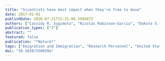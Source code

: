 ```yaml
---
title: "Scientists have most impact when they're free to move"
date: 2017-01-01
publishDate: 2020-07-21T15:31:06.556667Z
authors: ["Cassidy R. Sugimoto", "Nicolas Robinson-Garcia", "Dakota S. Murray", "Alfredo Yegros-Yegros", "Rodrigo Costas", "Vincent Larivière"]
publication_types: ["2"]
abstract: ""
featured: false
publication: "*Nature*"
tags: ["Emigration and Immigration", "Research Personnel", "United States", "United Kingdom", "Freedom", "International Cooperation"]
doi: "10.1038/550029a"
---
```



